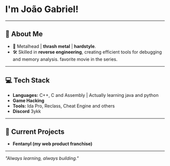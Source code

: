 # I'm João Gabriel!  

---

## 👾 About Me  
- 🎸 Metalhead |  **thrash metal** | **hardstyle**.  
- 🛠️ Skilled in **reverse engineering**, creating efficient tools for debugging and memory analysis. favorite movie in the series.  

---

## 💻 Tech Stack  
- **Languages:** C++, C and Assembly | Actually learning java and python 
- **Game Hacking**
- **Tools:** Ida Pro, Reclass, Cheat Engine and others  
- **Discord** 3ykk
---

## 🚀 Current Projects  
- **Fentanyl (my web product franchise)** 
---



*"Always learning, always building."*  

